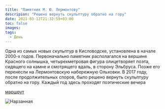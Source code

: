 ```yaml
---
title: "Памятник М. Ю. Лермонтову"
descripion: "Решено вернуть скульптуру обратно на гору"
date: 2021-03-12T21:32:59+03:00
toc: false
images:
tags:
  - День
---
```


Одна из самых новых скульптур в Кисловодске, установлена в начале 2000-х годов. Первоначально памятник располагался на вершине Красного солнышка, четырехметровая фигура олицетворяет поэта, сидящего на камне и смотрящего вдаль, в сторону Эльбруса. Позже его перенесли на Лермонтовскую набережную Ольховки. В 2017 году, после продолжительных споров, было решено вернуть скульптуру обратно на гору. Каждый год здесь проходят поэтические вечера


[маршрут](https://goo.gl/maps/ciTKHefaFz4V5ZXu7)

![Нарзанная](/img/pamyatnik-m.-yu.-lermontovu-700x525.jpg)
